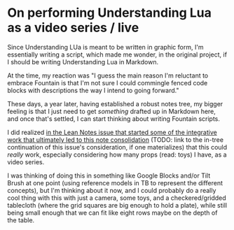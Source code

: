 # On performing Understanding Lua as a video series / live

Since Understanding LUa is meant to be written in graphic form, I'm essentially writing a script, which made me wonder, in the original project, if I should be writing Understanding Lua in Markdown.

At the time, my reaction was "I guess the main reason I'm reluctant to embrace Fountain is that I'm not sure I could commingle fenced code blocks with descriptions the way I intend to going forward."

These days, a year later, having established a robust notes tree, my bigger feeling is that I just need to get *something* drafted up in Markdown here, and once that's settled, I can start thinking about writing Fountain scripts.

I did realized [in the Lean Notes issue that started some of the integrative work that ultimately led to this note consolidation](https://github.com/stuartpb/leannotes/issues/2#issuecomment-422289851) (TODO: link to the in-tree continuation of this issue's consideration, if one materializes) that this could *really* work, especially considering how many props (read: toys) I have, as a video series.

I was thinking of doing this in something like Google Blocks and/or Tilt Brush at one point (using reference models in TB to represent the different concepts), but I'm thinking about it now, and I could probably do a really cool thing with this with just a camera, some toys, and a checkered/gridded tablecloth (where the grid squares are big enough to hold a plate), while still being small enough that we can fit like eight rows maybe on the depth of the table.